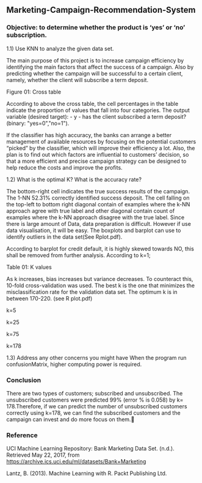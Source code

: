 ## Marketing-Campaign-Recommendation-System

### Objective:  to determine whether the product is ‘yes’ or ‘no’ subscription.
1.1) Use KNN to analyze the given data set.

The main purpose of this project is to increase campaign efficiency by identifying the main factors that affect the success of a campaign.  Also by predicting whether the campaign will be successful to a certain client, namely, whether the client will subscribe a term deposit. 



Figure 01: Cross table


According to above the cross table, the cell percentages in the table indicate the proportion of values that fall into four categories. The output variable (desired target): - y - has the client subscribed a term deposit? (binary: "yes=0","no=1"). 


If the classifier has high accuracy, the banks can arrange a better management of available resources by focusing on the potential customers “picked” by the classifier, which will improve their efficiency a lot. Also,  the plan is to find out which factors are influential to customers’ decision, so that a more efficient and precise campaign strategy can be designed to help reduce the costs and improve the profits.	


1.2) What is the optimal K? What is the accuracy rate? 

The bottom-right cell indicates the true success results of the campaign.  The 1-NN 52.31% correctly identified success deposit. The cell falling on the top-left to bottom right diagonal contain of examples where the k-NN approach agree with true label and other diagonal contain count of examples where the k-NN approach disagree with the true label. 
Since there is large amount of Data, data preparation is difficult. However if use data visualisation, it will be easy. The boxplots and barplot can use to identify outliers in the data set(See Rplot.pdf). 

According to barplot for credit default, it is  highly skewed towards NO, this shall be removed from further analysis. 
According to k=1;


Table 01: K  values

As k increases, bias increases but variance decreases. To counteract this, 10-fold cross-validation was used. The best k is the one that minimizes the misclassification rate for the
validation data set. The optimum k is in between 170-220. (see R plot.pdf)	

k=5


k=25



k=75



k=178



1.3)  Address any other concerns you might have 
When the program run confusionMatrix, higher computing power  is required. 

### Conclusion 
 
 There are two types of customers; subscribed and unsubscribed. The unsubscribed customers were predicted 99% (error % is 0.058) by k= 178.Therefore, if we can predict the  number of unsubscribed customers correctly using k=178, we can find the subscribed customers and the campaign can invest  and do more focus on them.


### Reference

UCI Machine Learning Repository: Bank Marketing Data Set. (n.d.). Retrieved May 22, 2017, from https://archive.ics.uci.edu/ml/datasets/Bank+Marketing

Lantz, B. (2013). Machine Learning with R. Packt Publishing Ltd.

